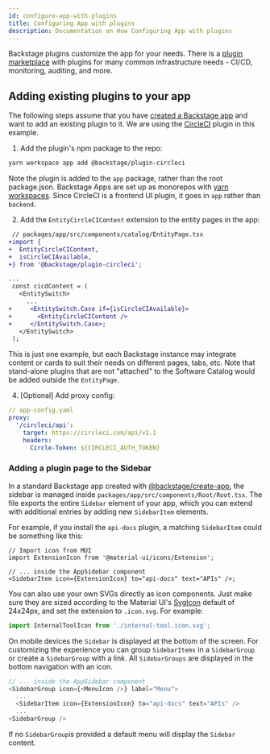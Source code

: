 ```yaml
---
id: configure-app-with-plugins
title: Configuring App with plugins
description: Documentation on How Configuring App with plugins
---
```


Backstage plugins customize the app for your needs. There is a
[plugin marketplace](https://backstage.io/plugins) with plugins for many common
infrastructure needs - CI/CD, monitoring, auditing, and more.

## Adding existing plugins to your app

The following steps assume that you have
[created a Backstage app](./create-an-app.md) and want to add an existing plugin
to it. We are using the
[CircleCI](https://github.com/backstage/backstage/blob/master/plugins/circleci/README.md)
plugin in this example.

1. Add the plugin's npm package to the repo:

```bash
yarn workspace app add @backstage/plugin-circleci
```

Note the plugin is added to the `app` package, rather than the root
package.json. Backstage Apps are set up as monorepos with
[yarn workspaces](https://classic.yarnpkg.com/en/docs/workspaces/). Since
CircleCI is a frontend UI plugin, it goes in `app` rather than `backend`.

2. Add the `EntityCircleCIContent` extension to the entity pages in the app:

```diff
 // packages/app/src/components/catalog/EntityPage.tsx
+import {
+  EntityCircleCIContent,
+  isCircleCIAvailable,
+} from '@backstage/plugin-circleci';

...
 const cicdContent = (
   <EntitySwitch>
     ...
+     <EntitySwitch.Case if={isCircleCIAvailable}>
+       <EntityCircleCIContent />
+     </EntitySwitch.Case>;
   </EntitySwitch>
 );
```

This is just one example, but each Backstage instance may integrate content or
cards to suit their needs on different pages, tabs, etc. Note that stand-alone
plugins that are not "attached" to the Software Catalog would be added outside
the `EntityPage`.

4. [Optional] Add proxy config:

```yaml
// app-config.yaml
proxy:
  '/circleci/api':
    target: https://circleci.com/api/v1.1
    headers:
      Circle-Token: ${CIRCLECI_AUTH_TOKEN}
```

### Adding a plugin page to the Sidebar

In a standard Backstage app created with
[@backstage/create-app](./create-an-app.md), the sidebar is managed inside
`packages/app/src/components/Root/Root.tsx`. The file exports the entire
`Sidebar` element of your app, which you can extend with additional entries by
adding new `SidebarItem` elements.

For example, if you install the `api-docs` plugin, a matching `SidebarItem`
could be something like this:

```tsx
// Import icon from MUI
import ExtensionIcon from '@material-ui/icons/Extension';

// ... inside the AppSidebar component
<SidebarItem icon={ExtensionIcon} to="api-docs" text="APIs" />;
```

You can also use your own SVGs directly as icon components. Just make sure they
are sized according to the Material UI's
[SvgIcon](https://material-ui.com/api/svg-icon/) default of 24x24px, and set the
extension to `.icon.svg`. For example:

```ts
import InternalToolIcon from './internal-tool.icon.svg';
```

On mobile devices the `Sidebar` is displayed at the bottom of the screen. For
customizing the experience you can group `SidebarItems` in a `SidebarGroup` or
create a `SidebarGroup` with a link. All `SidebarGroups` are displayed in the
bottom navigation with an icon.

```ts
// ... inside the AppSidebar component
<SidebarGroup icon={<MenuIcon />} label="Menu">
  ...
  <SidebarItem icon={ExtensionIcon} to="api-docs" text="APIs" />
  ...
<SidebarGroup />
```

If no `SidebarGroup`is provided a default menu will display the `Sidebar`
content.
